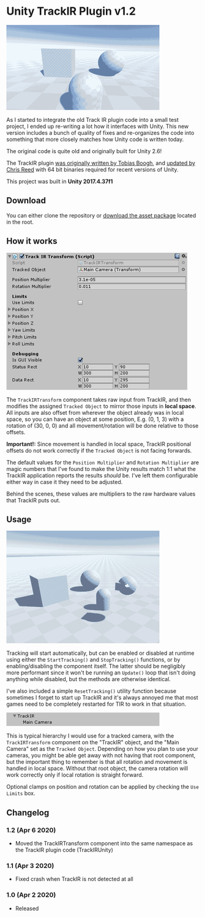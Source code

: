 # Unity TrackIR Plugin v1.2

![Demo scene](Screenshots/DemoTracking.gif)

As I started to integrate the old Track IR plugin code into a small test project, I ended up re-writing a lot how it interfaces with Unity. This new version includes a bunch of quality of fixes and re-organizes the code into something that more closely matches how Unity code is written today.

The original code is quite old and originally built for Unity 2.6!

The TrackIR plugin [was originally written by Tobias Boogh](https://github.com/byBrick/Unity-TrackIR-Plugin), and [updated by Chris Reed](https://github.com/chrisreedio/Unity-TrackIR-Plugin/tree/x86_64) with 64 bit binaries required for recent versions of Unity.

This project was built in **Unity 2017.4.37f1**

## Download

You can either clone the repository or [download the asset package](https://github.com/brihernandez/Unity-TrackIR-Plugin/raw/master/TrackIRTransform.unitypackage) located in the root.

## How it works

![The tracking component](Screenshots/Component.png)

The `TrackIRTransform` component takes raw input from TrackIR, and then modifies the assigned `Tracked Object` to mirror those inputs in **local space**. All inputs are also offset from wherever the object already was in local space, so you can have an object at some position, E.g. (0, 1, 3) with a rotation of (30, 0, 0) and all movement/rotation will be done relative to those offsets.

**Important!:** Since movement is handled in local space, TrackIR positional offsets do not work correctly if the `Tracked Object` is not facing forwards.

The default values for the `Position Multiplier` and `Rotation Multiplier` are magic numbers that I've found to make the Unity results match 1:1 what the TrackIR application reports the results *should* be. I've left them configurable either way in case it they need to be adjusted.

Behind the scenes, these values are multipliers to the raw hardware values that TrackIR puts out.

## Usage

![Third person](Screenshots/ThirdPerson.gif)

Tracking will start automatically, but can be enabled or disabled at runtime using either the `StartTracking()` and `StopTracking()` functions, or by enabling/disabling the component itself. The latter should be negligibly more performant since it won't be running an `Update()` loop that isn't doing anything while disabled, but the methods are otherwise identical.

I've also included a simple `ResetTracking()` utility function because sometimes I forget to start up TrackIR and it's always annoyed me that most games need to be completely restarted for TIR to work in that situation.

![Hierarchy](Screenshots/Hierarchy.png)

This is typical hierarchy I would use for a tracked camera, with the `TrackIRTransform` component on the "TrackIR" object, and the "Main Camera" set as the `Tracked Object`. Depending on how you plan to use your cameras, you might be able get away with not having that root component, but the important thing to remember is that all rotation and movement is handled in local space. Without that root object, the camera rotation will work correctly only if local rotation is straight forward.

Optional clamps on position and rotation can be applied by checking the `Use Limits` box.

## Changelog

### 1.2 (Apr 6 2020)

- Moved the TrackIRTransform component into the same namespace as the TrackIR plugin code (TrackIRUnity)

### 1.1 (Apr 3 2020)

- Fixed crash when TrackIR is not detected at all

### 1.0 (Apr 2 2020)

- Released
